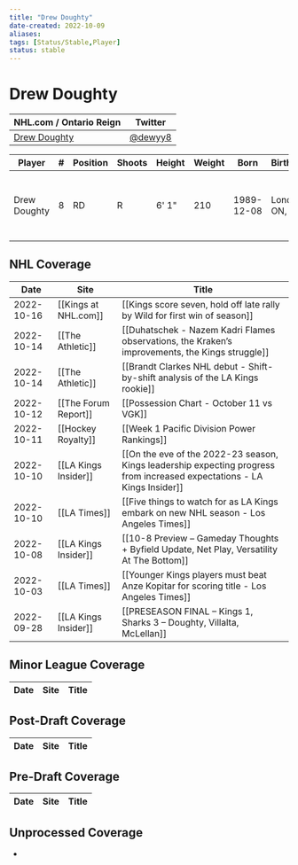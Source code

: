 ```yaml
---
title: "Drew Doughty"
date-created: 2022-10-09
aliases: 
tags: [Status/Stable,Player]
status: stable
---
```


# Drew Doughty

NHL.com / Ontario Reign | Twitter
-|-
[Drew Doughty](https://www.nhl.com/player/drew-doughty-8474563) | [@dewyy8](https://twitter.com/dewyy8)

Player | \# | Position | Shoots | Height | Weight | Born | Birthplace | Draft 
-|-|-|-|-|-|-|-|-
Drew Doughty | 8 | RD | R | 6' 1" | 210 | 1989-12-08 | London, ON, CAN | 2008 LAK, 1st rd, 2nd pk (2nd overall)




## NHL  Coverage
| Date       | Site                 | Title                                     |
| ---------- | -------------------- | ----------------------------------------- |
| 2022-10-16 | [[Kings at NHL.com]] | [[Kings score seven, hold off late rally by Wild for first win of season]]                                                                                 |
| 2022-10-14 | [[The Athletic]] | [[Duhatschek - Nazem Kadri Flames observations, the Kraken’s improvements, the Kings struggle]]
| 2022-10-14 | [[The Athletic]] | [[Brandt Clarkes NHL debut - Shift-by-shift analysis of the LA Kings rookie]]
| 2022-10-12 | [[The Forum Report]] | [[Possession Chart - October 11 vs VGK]]
| 2022-10-11 | [[Hockey Royalty]] | [[Week 1 Pacific Division Power Rankings]]
| 2022-10-10 | [[LA Kings Insider]] | [[On the eve of the 2022-23 season, Kings leadership expecting progress from increased expectations - LA Kings Insider]]
| 2022-10-10 | [[LA Times]] | [[Five things to watch for as LA Kings embark on new NHL season - Los Angeles Times]]
| 2022-10-08 | [[LA Kings Insider]] | [[10-8 Preview – Gameday Thoughts + Byfield Update, Net Play, Versatility At The Bottom]]
| 2022-10-03 | [[LA Times]] | [[Younger Kings players must beat Anze Kopitar for scoring title - Los Angeles Times]]
| 2022-09-28 | [[LA Kings Insider]] |  [[PRESEASON FINAL – Kings 1, Sharks 3 – Doughty, Villalta, McLellan]]


## Minor League Coverage
Date | Site |  Title
---|---|---



## Post-Draft Coverage
Date | Site |  Title
---|---|---



## Pre-Draft Coverage
Date | Site |  Title
---|---|---


## Unprocessed Coverage
- 
